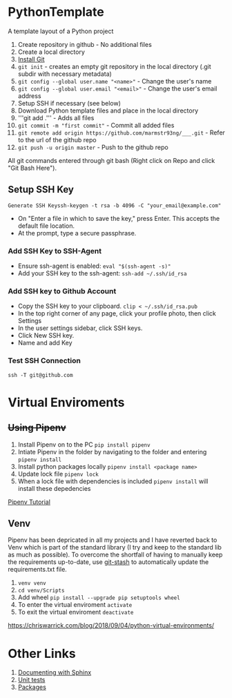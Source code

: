 # PythonTemplate
A template layout of a Python project

1. Create repository in github - No additional files
2. Create a local directory
3. [Install Git](https://git-scm.com/book/en/v2/Getting-Started-Installing-Git)
4. ```git init``` - creates an empty git repository in the local directory (.git subdir with necessary metadata)
5. ```git config --global user.name "<name>"``` - Change the user's name
6. ```git config --global user.email "<email>"``` - Change the user's email address
7. Setup SSH if necessary (see below)
8. Download Python template files and place in the local directory
9. '''git add .''' - Adds all files
10. ```git commit -m "first commit"``` - Commit all added files
11. ```git remote add origin https://github.com/marmstr93ng/___.git``` - Refer to the url of the github repo
12. ```git push -u origin master``` - Push to the github repo

All git commands entered through git bash (Right click on Repo and click "Git Bash Here").

## Setup SSH Key

```Generate SSH Keyssh-keygen -t rsa -b 4096 -C "your_email@example.com"```
- On "Enter a file in which to save the key," press Enter. This accepts the default file location.
- At the prompt, type a secure passphrase.

### Add SSH Key to SSH-Agent
- Ensure ssh-agent is enabled: ```eval "$(ssh-agent -s)"```
- Add your SSH key to the ssh-agent: ```ssh-add ~/.ssh/id_rsa```

### Add SSH key to Github Account
- Copy the SSH key to your clipboard. ```clip < ~/.ssh/id_rsa.pub```
- In the top right corner of any page, click your profile photo, then click Settings
- In the user settings sidebar, click SSH keys.
- Click New SSH key.
- Name and add Key

### Test SSH Connection
```ssh -T git@github.com```

# Virtual Enviroments
## ~~Using Pipenv~~
1. Install Pipenv on to the PC ```pip install pipenv```
2. Intiate Pipenv in the folder by navigating to the folder and entering ```pipenv install```
3. Install python packages locally ```pipenv install <package name>```
4. Update lock file ```pipenv lock```
5. When a lock file with dependencies is included ```pipenv install``` will install these depedencies

[Pipenv Tutorial](https://robots.thoughtbot.com/how-to-manage-your-python-projects-with-pipenv)

## Venv
Pipenv has been depricated in all my projects and I have reverted back to Venv which is part of the standard library (I try and keep to the standard lib as much as possible). To overcome the shortfall of having to manually keep the requirements up-to-date, use [git-stash](https://github.com/marmstr93ng/GitStash) to automatically update the requirements.txt file.

1. ```venv venv```
2. ```cd venv/Scripts```
2. Add wheel ```pip install --upgrade pip setuptools wheel```
3. To enter the virtual enviroment ```activate```
4. To exit the virtual enviroment ```deactivate```

https://chriswarrick.com/blog/2018/09/04/python-virtual-environments/


# Other Links
1. [Documenting with Sphinx](http://www.sphinx-doc.org/en/stable/tutorial.html)
2. [Unit tests](https://docs.python.org/3.5/library/unittest.html)
3. [Packages](https://uoftcoders.github.io/studyGroup/lessons/python/packages/lesson/)
